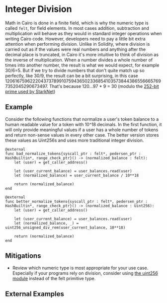 # Integer Division

Math in Cairo is done in a finite field, which is why the numeric type is called `felt`, for field elements. In most cases addition, subtraction and multiplication will behave as they would in standard integer operations when writing Cairo code. However, developers need to pay a little bit extra attention when performing division. Unlike in Solidity, where division is carried out as if the values were real numbers and anything after the decimal place is truncated, in Cairo it's more intuitive to think of division as the inverse of multiplication. When a number divides a whole number of times into another number, the result is what we would expect, for example 30/6=5. But if we try to divide numbers that don't quite match up so perfectly, like 30/9, the result can be a bit surprising, in this case 1206167596222043737899107594365023368541035738443865566657697352045290673497. That's because 120...97 * 9  = 30 (modulo the [252-bit prime used by StarkNet](https://docs.starkware.co/starkex-v4/crypto/stark-curve))

## Example

Consider the following functions that normalize a user's token balance to a human readable value for a token with 10^18 decimals. In the first function, it will only provide meaningful values if a user has a whole number of tokens and return non-sense values in every other case. The better version stores these values as Uint256s and uses more traditional integer division. 

```cairo
@external
func bad_normalize_tokens{syscall_ptr : felt*, pedersen_ptr : HashBuiltin*, range_check_ptr}() -> (normalized_balance : felt):
    let (user) = get_caller_address()

    let (user_current_balance) = user_balances.read(user)
    let (normalized_balance) = user_current_balance / 10**18

    return (normalized_balance)
end

@external
func better_normalize_tokens{syscall_ptr : felt*, pedersen_ptr : HashBuiltin*, range_check_ptr}() -> (normalized_balance : Uint256):
    let (user) = get_caller_address()

    let (user_current_balance) = user_balances.read(user)
    let (normalized_balance, _) = uint256_unsigned_div_rem(user_current_balance, 10**18)

    return (normalized_balance)
end
```

## Mitigations

- Review which numeric type is most appropriate for your use case. Especially if your programs rely on division, consider using [the uint256 module](https://github.com/starkware-libs/cairo-lang/blob/master/src/starkware/cairo/common/uint256.cairo) instead of the felt primitive type.

## External Examples